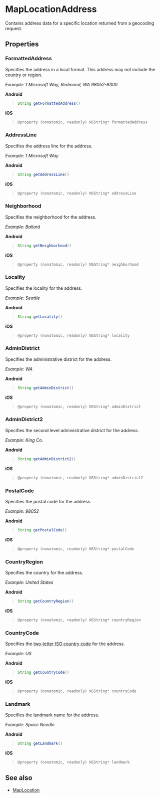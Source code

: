 # MapLocationAddress

Contains address data for a specific location returned from a geocoding request.

## Properties

### FormattedAddress

Specifies the address in a local format. This address may not include the country or region.

*Example: 1 Microsoft Way, Redmond, WA 98052-8300*

**Android**

>```java
>String getFormattedAddress()
>```

**iOS**

>```objectivec
>@property (nonatomic, readonly) NSString* formattedAddress
>```

### AddressLine

Specifies the address line for the address.

*Example: 1 Microsoft Way*

**Android**

>```java
>String getAddressLine()
>```

**iOS**

>```objectivec
>@property (nonatomic, readonly) NSString* addressLine
>```

### Neighborhood

Specifies the neighborhood for the address.

*Example: Ballard*

**Android**

>```java
>String getNeighborhood()
>```

**iOS**

>```objectivec
>@property (nonatomic, readonly) NSString* neighborhood
>```

### Locality

Specifies the locality for the address.

*Example: Seattle*

**Android**

>```java
>String getLocality()
>```

**iOS**

>```objectivec
>@property (nonatomic, readonly) NSString* locality
>```

### AdminDistrict

Specifies the administrative district for the address.

*Example: WA*

**Android**

>```java
>String getAdminDistrict()
>```

**iOS**

>```objectivec
>@property (nonatomic, readonly) NSString* adminDistrict
>```

### AdminDistrict2

Specifies the second level administrative district for the address.

*Example: King Co.*

**Android**

>```java
>String getAdminDistrict2()
>```

**iOS**

>```objectivec
>@property (nonatomic, readonly) NSString* adminDistrict2
>```

### PostalCode

Specifies the postal code for the address.

*Example: 98052*

**Android**

>```java
>String getPostalCode()
>```

**iOS**

>```objectivec
>@property (nonatomic, readonly) NSString* postalCode
>```

### CountryRegion

Specifies the country for the address.

*Example: United States*

**Android**

>```java
>String getCountryRegion()
>```

**iOS**

>```objectivec
>@property (nonatomic, readonly) NSString* countryRegion
>```

### CountryCode

Specifies the [two-letter ISO country code](https://www.iso.org/iso-3166-country-codes.html) for the address.

*Example: US*

**Android**

>```java
>String getCountryCode()
>```

**iOS**

>```objectivec
>@property (nonatomic, readonly) NSString* countryCode
>```

### Landmark

Specifies the landmark name for the address.

*Example: Space Needle*

**Android**

>```java
>String getLandmark()
>```

**iOS**

>```objectivec
>@property (nonatomic, readonly) NSString* landmark
>```

## See also

* [MapLocation](MapLocation-class.md)

